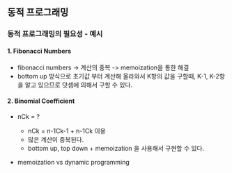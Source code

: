 ## 동적 프로그래밍

### 동적 프로그래밍의 필요성 - 예시
#### 1.  Fibonacci Numbers
- fibonacci numbers -> 계산의 중복 -> memoization을 통한 해결
- bottom up 방식으로 초기값 부터 계산해 올라와서 K항의 값을 구할때, K-1, K-2항을 알고 있으므로 덧셈에 의해서 구할 수 있다.

#### 2. Binomial Coefficient
- nCk = ?
	- nCk = n-1Ck-1 + n-1Ck 이용
	- 많은 계산이 중복된다. 
	- bottom up, top down + memoization 을 사용해서 구현할 수 있다.

- memoization vs dynamic programming
